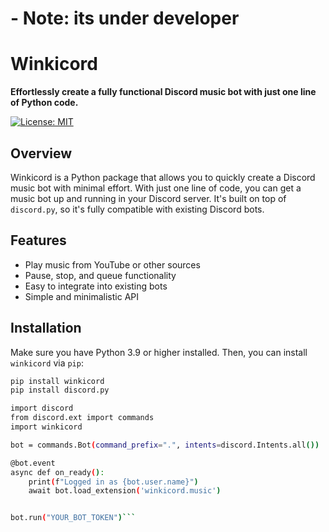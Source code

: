 # - Note: its under developer

# Winkicord

**Effortlessly create a fully functional Discord music bot with just one line of Python code.**

[![License: MIT](https://img.shields.io/badge/License-MIT-blue.svg)](https://opensource.org/licenses/MIT)

## Overview

Winkicord is a Python package that allows you to quickly create a Discord music bot with minimal effort. With just one line of code, you can get a music bot up and running in your Discord server. It's built on top of `discord.py`, so it's fully compatible with existing Discord bots.

## Features
- Play music from YouTube or other sources
- Pause, stop, and queue functionality
- Easy to integrate into existing bots
- Simple and minimalistic API

## Installation

Make sure you have Python 3.9 or higher installed. Then, you can install `winkicord` via `pip`:

```bash
pip install winkicord
pip install discord.py
```


```bash
import discord
from discord.ext import commands
import winkicord

bot = commands.Bot(command_prefix=".", intents=discord.Intents.all())

@bot.event
async def on_ready():
    print(f"Logged in as {bot.user.name}")
    await bot.load_extension('winkicord.music')


bot.run("YOUR_BOT_TOKEN")```